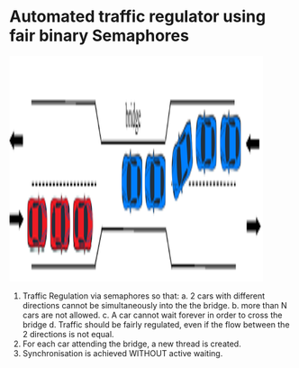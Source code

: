 # Automated traffic regulator using fair binary Semaphores

<p align="left">
  <img src="../../../imgs/automated_traffic_regulator.png" alt="???" width="450" height="400"/>
</p> 

1. Traffic Regulation via semaphores so that:
	a. 2 cars with different directions cannot be simultaneously into the
	the bridge.
	b. more than N cars are not allowed.
	c. A car cannot wait forever in order to cross the bridge
	d. Traffic should be fairly regulated, even if the flow between the
	2 directions is not equal.
2. For each car attending the bridge, a new thread is created.
2. Synchronisation is achieved WITHOUT active waiting. 